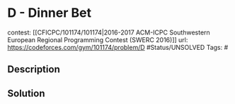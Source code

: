 # D - Dinner Bet

contest: [[CFICPC/101174/101174|2016-2017 ACM-ICPC Southwestern European Regional Programming Contest (SWERC 2016)]]
url: https://codeforces.com/gym/101174/problem/D
#Status/UNSOLVED
Tags: #

## Description

## Solution

